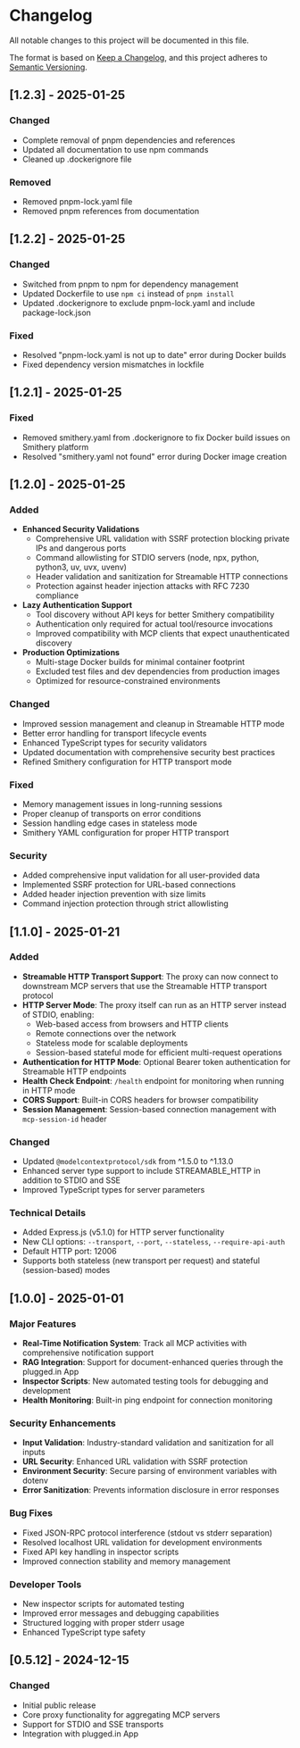 # Changelog

All notable changes to this project will be documented in this file.

The format is based on [Keep a Changelog](https://keepachangelog.com/en/1.0.0/),
and this project adheres to [Semantic Versioning](https://semver.org/spec/v2.0.0.html).

## [1.2.3] - 2025-01-25

### Changed
- Complete removal of pnpm dependencies and references
- Updated all documentation to use npm commands
- Cleaned up .dockerignore file

### Removed
- Removed pnpm-lock.yaml file
- Removed pnpm references from documentation

## [1.2.2] - 2025-01-25

### Changed
- Switched from pnpm to npm for dependency management
- Updated Dockerfile to use `npm ci` instead of `pnpm install`
- Updated .dockerignore to exclude pnpm-lock.yaml and include package-lock.json

### Fixed
- Resolved "pnpm-lock.yaml is not up to date" error during Docker builds
- Fixed dependency version mismatches in lockfile

## [1.2.1] - 2025-01-25

### Fixed
- Removed smithery.yaml from .dockerignore to fix Docker build issues on Smithery platform
- Resolved "smithery.yaml not found" error during Docker image creation

## [1.2.0] - 2025-01-25

### Added
- **Enhanced Security Validations**
  - Comprehensive URL validation with SSRF protection blocking private IPs and dangerous ports
  - Command allowlisting for STDIO servers (node, npx, python, python3, uv, uvx, uvenv)
  - Header validation and sanitization for Streamable HTTP connections
  - Protection against header injection attacks with RFC 7230 compliance
- **Lazy Authentication Support**
  - Tool discovery without API keys for better Smithery compatibility
  - Authentication only required for actual tool/resource invocations
  - Improved compatibility with MCP clients that expect unauthenticated discovery
- **Production Optimizations**
  - Multi-stage Docker builds for minimal container footprint
  - Excluded test files and dev dependencies from production images
  - Optimized for resource-constrained environments

### Changed
- Improved session management and cleanup in Streamable HTTP mode
- Better error handling for transport lifecycle events
- Enhanced TypeScript types for security validators
- Updated documentation with comprehensive security best practices
- Refined Smithery configuration for HTTP transport mode

### Fixed
- Memory management issues in long-running sessions
- Proper cleanup of transports on error conditions
- Session handling edge cases in stateless mode
- Smithery YAML configuration for proper HTTP transport

### Security
- Added comprehensive input validation for all user-provided data
- Implemented SSRF protection for URL-based connections
- Added header injection prevention with size limits
- Command injection protection through strict allowlisting

## [1.1.0] - 2025-01-21

### Added
- **Streamable HTTP Transport Support**: The proxy can now connect to downstream MCP servers that use the Streamable HTTP transport protocol
- **HTTP Server Mode**: The proxy itself can run as an HTTP server instead of STDIO, enabling:
  - Web-based access from browsers and HTTP clients
  - Remote connections over the network
  - Stateless mode for scalable deployments
  - Session-based stateful mode for efficient multi-request operations
- **Authentication for HTTP Mode**: Optional Bearer token authentication for Streamable HTTP endpoints
- **Health Check Endpoint**: `/health` endpoint for monitoring when running in HTTP mode
- **CORS Support**: Built-in CORS headers for browser compatibility
- **Session Management**: Session-based connection management with `mcp-session-id` header

### Changed
- Updated `@modelcontextprotocol/sdk` from ^1.5.0 to ^1.13.0
- Enhanced server type support to include STREAMABLE_HTTP in addition to STDIO and SSE
- Improved TypeScript types for server parameters

### Technical Details
- Added Express.js (v5.1.0) for HTTP server functionality
- New CLI options: `--transport`, `--port`, `--stateless`, `--require-api-auth`
- Default HTTP port: 12006
- Supports both stateless (new transport per request) and stateful (session-based) modes

## [1.0.0] - 2025-01-01

### Major Features
- **Real-Time Notification System**: Track all MCP activities with comprehensive notification support
- **RAG Integration**: Support for document-enhanced queries through the plugged.in App
- **Inspector Scripts**: New automated testing tools for debugging and development
- **Health Monitoring**: Built-in ping endpoint for connection monitoring

### Security Enhancements
- **Input Validation**: Industry-standard validation and sanitization for all inputs
- **URL Security**: Enhanced URL validation with SSRF protection
- **Environment Security**: Secure parsing of environment variables with dotenv
- **Error Sanitization**: Prevents information disclosure in error responses

### Bug Fixes
- Fixed JSON-RPC protocol interference (stdout vs stderr separation)
- Resolved localhost URL validation for development environments
- Fixed API key handling in inspector scripts
- Improved connection stability and memory management

### Developer Tools
- New inspector scripts for automated testing
- Improved error messages and debugging capabilities
- Structured logging with proper stderr usage
- Enhanced TypeScript type safety

## [0.5.12] - 2024-12-15

### Changed
- Initial public release
- Core proxy functionality for aggregating MCP servers
- Support for STDIO and SSE transports
- Integration with plugged.in App